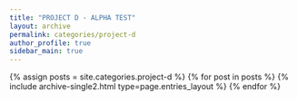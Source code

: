 ```yaml
---
title: "PROJECT D - ALPHA TEST"
layout: archive
permalink: categories/project-d
author_profile: true
sidebar_main: true
---
```



{% assign posts = site.categories.project-d %}
{% for post in posts %} {% include archive-single2.html type=page.entries_layout %} {% endfor %}